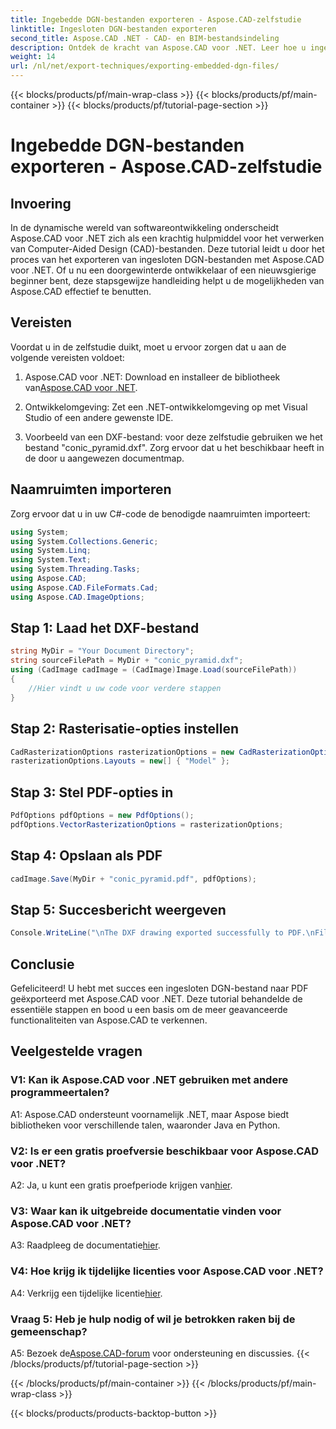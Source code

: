 ```yaml
---
title: Ingebedde DGN-bestanden exporteren - Aspose.CAD-zelfstudie
linktitle: Ingesloten DGN-bestanden exporteren
second_title: Aspose.CAD .NET - CAD- en BIM-bestandsindeling
description: Ontdek de kracht van Aspose.CAD voor .NET. Leer hoe u ingesloten DGN-bestanden moeiteloos naar PDF kunt exporteren met deze stapsgewijze zelfstudie.
weight: 14
url: /nl/net/export-techniques/exporting-embedded-dgn-files/
---
```


{{< blocks/products/pf/main-wrap-class >}}
{{< blocks/products/pf/main-container >}}
{{< blocks/products/pf/tutorial-page-section >}}

# Ingebedde DGN-bestanden exporteren - Aspose.CAD-zelfstudie

## Invoering

In de dynamische wereld van softwareontwikkeling onderscheidt Aspose.CAD voor .NET zich als een krachtig hulpmiddel voor het verwerken van Computer-Aided Design (CAD)-bestanden. Deze tutorial leidt u door het proces van het exporteren van ingesloten DGN-bestanden met Aspose.CAD voor .NET. Of u nu een doorgewinterde ontwikkelaar of een nieuwsgierige beginner bent, deze stapsgewijze handleiding helpt u de mogelijkheden van Aspose.CAD effectief te benutten.

## Vereisten

Voordat u in de zelfstudie duikt, moet u ervoor zorgen dat u aan de volgende vereisten voldoet:

1.  Aspose.CAD voor .NET: Download en installeer de bibliotheek van[Aspose.CAD voor .NET](https://releases.aspose.com/cad/net/).

2. Ontwikkelomgeving: Zet een .NET-ontwikkelomgeving op met Visual Studio of een andere gewenste IDE.

3. Voorbeeld van een DXF-bestand: voor deze zelfstudie gebruiken we het bestand "conic_pyramid.dxf". Zorg ervoor dat u het beschikbaar heeft in de door u aangewezen documentmap.

## Naamruimten importeren

Zorg ervoor dat u in uw C#-code de benodigde naamruimten importeert:

```csharp
using System;
using System.Collections.Generic;
using System.Linq;
using System.Text;
using System.Threading.Tasks;
using Aspose.CAD;
using Aspose.CAD.FileFormats.Cad;
using Aspose.CAD.ImageOptions;
```

## Stap 1: Laad het DXF-bestand

```csharp
string MyDir = "Your Document Directory";
string sourceFilePath = MyDir + "conic_pyramid.dxf";
using (CadImage cadImage = (CadImage)Image.Load(sourceFilePath))
{
    //Hier vindt u uw code voor verdere stappen
}
```

## Stap 2: Rasterisatie-opties instellen

```csharp
CadRasterizationOptions rasterizationOptions = new CadRasterizationOptions();
rasterizationOptions.Layouts = new[] { "Model" };
```

## Stap 3: Stel PDF-opties in

```csharp
PdfOptions pdfOptions = new PdfOptions();
pdfOptions.VectorRasterizationOptions = rasterizationOptions;
```

## Stap 4: Opslaan als PDF

```csharp
cadImage.Save(MyDir + "conic_pyramid.pdf", pdfOptions);
```

## Stap 5: Succesbericht weergeven

```csharp
Console.WriteLine("\nThe DXF drawing exported successfully to PDF.\nFile saved at " + MyDir);
```

## Conclusie

Gefeliciteerd! U hebt met succes een ingesloten DGN-bestand naar PDF geëxporteerd met Aspose.CAD voor .NET. Deze tutorial behandelde de essentiële stappen en bood u een basis om de meer geavanceerde functionaliteiten van Aspose.CAD te verkennen.

## Veelgestelde vragen

### V1: Kan ik Aspose.CAD voor .NET gebruiken met andere programmeertalen?

A1: Aspose.CAD ondersteunt voornamelijk .NET, maar Aspose biedt bibliotheken voor verschillende talen, waaronder Java en Python.

### V2: Is er een gratis proefversie beschikbaar voor Aspose.CAD voor .NET?

 A2: Ja, u kunt een gratis proefperiode krijgen van[hier](https://releases.aspose.com/).

### V3: Waar kan ik uitgebreide documentatie vinden voor Aspose.CAD voor .NET?

 A3: Raadpleeg de documentatie[hier](https://reference.aspose.com/cad/net/).

### V4: Hoe krijg ik tijdelijke licenties voor Aspose.CAD voor .NET?

 A4: Verkrijg een tijdelijke licentie[hier](https://purchase.aspose.com/temporary-license/).

### Vraag 5: Heb je hulp nodig of wil je betrokken raken bij de gemeenschap?

A5: Bezoek de[Aspose.CAD-forum](https://forum.aspose.com/c/cad/19) voor ondersteuning en discussies.
{{< /blocks/products/pf/tutorial-page-section >}}

{{< /blocks/products/pf/main-container >}}
{{< /blocks/products/pf/main-wrap-class >}}

{{< blocks/products/products-backtop-button >}}
